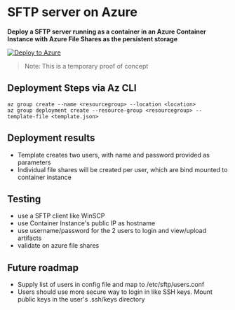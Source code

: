 # SFTP server on Azure

__Deploy a SFTP server running as a container in an Azure Container Instance with Azure File Shares as the persistent storage__

[![Deploy to Azure](https://aka.ms/deploytoazurebutton)](https://portal.azure.com/#create/Microsoft.Template/uri/https%3A%2F%2Fraw.githubusercontent.com%2Fsaikovvuri%2FSftpOnAzure%2Fmaster%2Fazuredeploy.json)

>Note: This is a temporary proof of concept

## Deployment Steps via Az CLI

```
az group create --name <resourcegroup> --location <location>
az group deployment create --resource-group <resourcegroup> --template-file <template.json>
```

## Deployment results

- Template creates two users, with name and password provided as parameters
- Individual file shares will be created per user, which are bind mounted to container instance

## Testing 
- use a SFTP client like WinSCP
- use Container Instance's public IP as hostname
- use username/password for the 2 users to login and view/upload artifacts
- validate on azure file shares

## Future roadmap
- Supply list of users in config file and map to /etc/sftp/users.conf
- Users should use more secure way to login in like SSH keys. Mount public keys in the user's .ssh/keys directory
